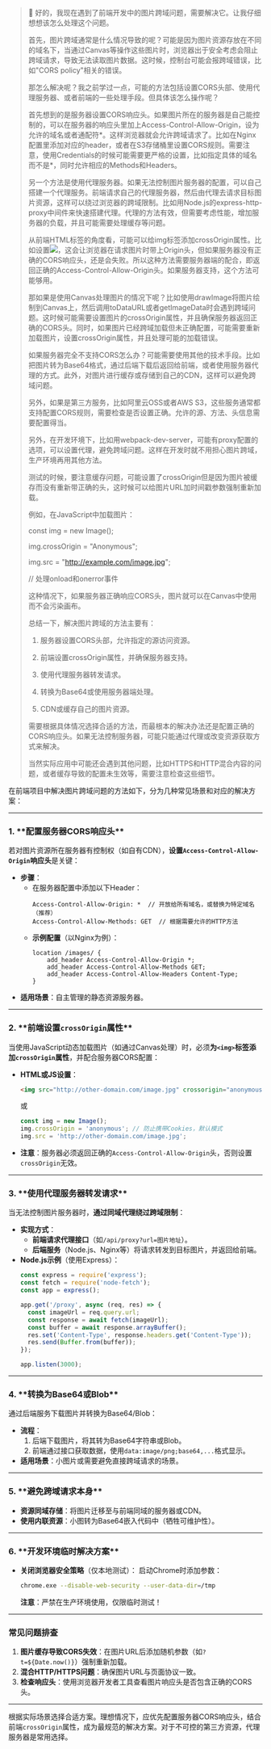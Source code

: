 > 💭 好的，我现在遇到了前端开发中的图片跨域问题，需要解决它。让我仔细想想该怎么处理这个问题。
>
> 首先，图片跨域通常是什么情况导致的呢？可能是因为图片资源存放在不同的域名下，当通过Canvas等操作这些图片时，浏览器出于安全考虑会阻止跨域请求，导致无法读取图片数据。这时候，控制台可能会报跨域错误，比如"CORS policy"相关的错误。
>
> 那怎么解决呢？我之前学过一点，可能的方法包括设置CORS头部、使用代理服务器、或者前端的一些处理手段。但具体该怎么操作呢？
>
> 首先想到的是服务器设置CORS响应头。如果图片所在的服务器是自己能控制的，可以在服务器的响应头里加上Access-Control-Allow-Origin，设为允许的域名或者通配符*。这样浏览器就会允许跨域请求了。比如在Nginx配置里添加对应的header，或者在S3存储桶里设置CORS规则。需要注意，使用Credentials的时候可能需要更严格的设置，比如指定具体的域名而不是*，同时允许相应的Methods和Headers。
>
> 另一个方法是使用代理服务器。如果无法控制图片服务器的配置，可以自己搭建一个代理服务。前端请求自己的代理服务器，然后由代理去请求目标图片资源，这样可以绕过浏览器的跨域限制。比如用Node.js的express-http-proxy中间件来快速搭建代理。代理的方法有效，但需要考虑性能，增加服务器的负载，并且可能需要处理缓存等问题。
>
> 从前端HTML标签的角度看，可能可以给img标签添加crossOrigin属性。比如设置<img src="url" crossorigin="anonymous">，这会让浏览器在请求图片时带上Origin头，但如果服务器没有正确的CORS响应头，还是会失败。所以这种方法需要服务器端的配合，即返回正确的Access-Control-Allow-Origin头。如果服务器支持，这个方法可能够用。
>
> 那如果是使用Canvas处理图片的情况下呢？比如使用drawImage将图片绘制到Canvas上，然后调用toDataURL或者getImageData时会遇到跨域问题。这时候可能需要设置图片的crossOrigin属性，并且确保服务器返回正确的CORS头。同时，如果图片已经跨域加载但未正确配置，可能需要重新加载图片，设置crossOrigin属性，并且处理可能的加载错误。
>
> 如果服务器完全不支持CORS怎么办？可能需要使用其他的技术手段。比如把图片转为Base64格式，通过后端下载后返回给前端，或者使用服务器代理的方式。此外，对图片进行缓存或存储到自己的CDN，这样可以避免跨域问题。
>
> 另外，如果是第三方服务，比如阿里云OSS或者AWS S3，这些服务通常都支持配置CORS规则，需要检查是否设置正确。允许的源、方法、头信息需要配置得当。
>
> 另外，在开发环境下，比如用webpack-dev-server，可能有proxy配置的选项，可以设置代理，避免跨域问题。这样在开发时就不用担心图片跨域，生产环境再用其他方法。
>
> 测试的时候，要注意缓存问题，可能设置了crossOrigin但是因为图片被缓存而没有重新带正确的头，这时候可以给图片URL加时间戳参数强制重新加载。
>
> 例如，在JavaScript中加载图片：
>
> const img = new Image();
>
> img.crossOrigin = "Anonymous";
>
> img.src = "http://example.com/image.jpg";
>
> // 处理onload和onerror事件
>
> 这种情况下，如果服务器正确响应CORS头，图片就可以在Canvas中使用而不会污染画布。
>
> 总结一下，解决图片跨域的方法主要有：
>
> 1. 服务器设置CORS头部，允许指定的源访问资源。
>
> 2. 前端设置crossOrigin属性，并确保服务器支持。
>
> 3. 使用代理服务器转发请求。
>
> 4. 转换为Base64或使用服务器端处理。
>
> 5. CDN或缓存自己的图片资源。
>
> 需要根据具体情况选择合适的方法，而最根本的解决办法还是配置正确的CORS响应头。如果无法控制服务器，可能只能通过代理或改变资源获取方式来解决。
>
> 当然实际应用中可能还会遇到其他问题，比如HTTPS和HTTP混合内容的问题，或者缓存导致的配置未生效等，需要注意检查这些细节。
>
> 



在前端项目中解决图片跨域问题的方法如下，分为几种常见场景和对应的解决方案：

---

### **1. \*\*配置服务器CORS响应头\*\***
若对图片资源所在服务器有控制权（如自有CDN），**设置`Access-Control-Allow-Origin`响应头**是关键：
- **步骤**：
  - 在服务器配置中添加以下Header：
    ```http
    Access-Control-Allow-Origin: *  // 开放给所有域名，或替换为特定域名（推荐）
    Access-Control-Allow-Methods: GET  // 根据需要允许的HTTP方法
    ```
  - **示例配置**（以Nginx为例）：
    ```nginx
    location /images/ {
        add_header Access-Control-Allow-Origin *;
        add_header Access-Control-Allow-Methods GET;
        add_header Access-Control-Allow-Headers Content-Type;
    }
    ```
- **适用场景**：自主管理的静态资源服务器。

---

### **2. \*\*前端设置`crossOrigin`属性\*\***
当使用JavaScript动态加载图片（如通过Canvas处理）时，必须**为`<img>`标签添加`crossOrigin`属性**，并配合服务器CORS配置：
- **HTML或JS设置**：
  ```html
  <img src="http://other-domain.com/image.jpg" crossorigin="anonymous">
  ```
  或
  ```javascript
  const img = new Image();
  img.crossOrigin = 'anonymous'; // 防止携带Cookies，默认模式
  img.src = 'http://other-domain.com/image.jpg';
  ```
- **注意**：服务器必须返回正确的`Access-Control-Allow-Origin`头，否则设置`crossOrigin`无效。

---

### **3. \*\*使用代理服务器转发请求\*\***
当无法控制图片服务器时，**通过同域代理绕过跨域限制**：
- **实现方式**：
  - **前端请求代理接口**（如`/api/proxy?url=图片地址`）。
  - **后端服务**（Node.js、Nginx等）将请求转发到目标图片，并返回给前端。
- **Node.js示例**（使用Express）：
  ```javascript
  const express = require('express');
  const fetch = require('node-fetch');
  const app = express();

  app.get('/proxy', async (req, res) => {
    const imageUrl = req.query.url;
    const response = await fetch(imageUrl);
    const buffer = await response.arrayBuffer();
    res.set('Content-Type', response.headers.get('Content-Type'));
    res.send(Buffer.from(buffer));
  });

  app.listen(3000);
  ```

---

### **4. \*\*转换为Base64或Blob\*\***
通过后端服务下载图片并转换为Base64/Blob：
- **流程**：
  1. 后端下载图片，将其转为Base64字符串或Blob。
  2. 前端通过接口获取数据，使用`data:image/png;base64,...`格式显示。
- **适用场景**：小图片或需要避免直接跨域请求的场景。

---

### **5. \*\*避免跨域请求本身\*\***
- **资源同域存储**：将图片迁移至与前端同域的服务器或CDN。
- **使用内联资源**：小图转为Base64嵌入代码中（牺牲可维护性）。

---

### **6. \*\*开发环境临时解决方案\*\***
- **关闭浏览器安全策略**（仅本地测试）：
  启动Chrome时添加参数：
  ```bash
  chrome.exe --disable-web-security --user-data-dir=/tmp
  ```
  **注意**：严禁在生产环境使用，仅限临时测试！

---

### **常见问题排查**
1. **图片缓存导致CORS失效**：在图片URL后添加随机参数（如`?t=${Date.now()}`）强制重新加载。
2. **混合HTTP/HTTPS问题**：确保图片URL与页面协议一致。
3. **检查响应头**：使用浏览器开发者工具查看图片响应头是否包含正确的CORS头。

---

根据实际场景选择合适方案。理想情况下，应优先配置服务器CORS响应头，结合前端`crossOrigin`属性，成为最规范的解决方案。对于不可控的第三方资源，代理服务器是常用选择。
